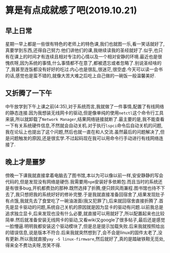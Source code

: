 # 算是有点成就感了吧(2019.10.21)

## 早上日常

星期一早上都是一些很有特色的老师上的特色课,我们也就图一乐,看一笑话就好了,真要学到东西,还得自己努力.他们讲他们的课,我继续读我的圣经就好了.似乎,也只有在课上的时间才有连续且相对专注的心情以及一个相对安静的环境.最近也是很愧疚呀,因为系统的事情,什么事情都不在意了,都被遗忘或者忽略了.别说圣经啥的了,我甚至连饭都没有好好的吃过.内心也是很乱,很迷茫,很空虚.今天可以读一会书的话,感觉也是蛮不错的,就像大苦大难之后吃上自己做的一碗饭一般温馨美好.

## 又折腾了一下午

中午放学到下午上课之前(4:35),对于系统而言,我就做了一件事情,配置了有线网络的静态连接.因为我想装无线网卡的驱动,但是像单纯的使用`netctl`这个命令行工具来装,所以就卸载了`Network Manager`,结果网络链接就断了.最主要的是,我不能查看一下有关系统硬件信息,不然就会自动关机.对于执行`lspci`命令后自动关机的问题,我在论坛上也提出了这个问题,然后也就一直在和人交流.虽然最后的问题解决了,但是问题触发的原因,还是很玄学.不过起码现在我可以用命令行手动进行有线网络连接了.

## 晚上才是噩梦

傍晚一下课我就直接拿着电脑去了图书馆,本以为可以像以前一样,安安静静的写会代码的,但是发现没有网络是硬伤.我需要用`npm`安装好多依赖包.而且当时的系统还是有很多bug,开机都费劲的那种.既然选择了折腾,便只顾风雨兼程.图书馆也待不下去了,我只想把我的系统好好的修补完整.于是我就直接准备回宿舍了,结果发现肚子有点饿,我就先去了食堂吃了一碗油泼面(我又犯罪了),后来就回宿舍直接折腾了.首先是显卡驱动的问题,系统自己关机的原因就是因为显卡的驱动有问题.以前我总是追求独立显卡,后来发现也没有什么必要,就直接可以用就好了,所以配置起来也比较简单.然后就准备安装无线网卡的驱动,又看wiki又google了很多帖子,最后还是感觉一脸懵逼.明明我都安装这个驱动模块了,但是总是提示加载失败.后来我就按照给出的错误信息,说是版本不符合.后来我就突然想到了,会不会是linux的固件太老了,没有更新.所以我就直接`yay -S linux-firmware`,然后就好了,真的是踏破铁鞋无觅处,得来全不费功夫呀,苦笑不得.
